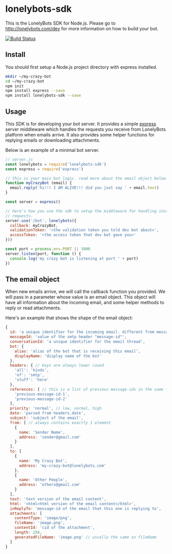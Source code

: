 # lonelybots-sdk
This is the LonelyBots SDK for Node.js. Please go to
http://lonelybots.com/dev for more information on how to build your bot.

[![Build Status](https://travis-ci.org/lonelybots/lonelybots-sdk-node.svg?branch=master)](https://travis-ci.org/lonelybots/lonelybots-sdk-node)

## Install
You should first setup a Node.js project directory with express installed.
```bash
mkdir ~/my-crazy-bot
cd ~/my-crazy-bot
npm init
npm install express --save
npm install lonelybots-sdk --save
```

## Usage
This SDK is for developing your bot server. It provides a simple
[express](http://expressjs.com/) server middleware which handles the requests
you receive from LonelyBots platform when emails arrive. It also provides some
helper functions for replying emails or downloading attachments.

Below is an example of a minimal bot server.
```javascript
// server.js
const lonelybots = require('lonelybots-sdk')
const express = require('express')

// this is your main bot logic. read more about the email object below.
function myCrazyBot (email) {
  email.reply('hi!!! I AM ALIVE!!! did you just say ' + email.text)
}

const server = express()

// here's how you use the sdk to setup the middleware for handling incoming
// requests.
server.use('/bot', lonelybots({
  callback: myCrazyBot,
  validationToken: '<the validation token you told dev bot about>',
  accessToken: '<the access token that dev bot gave you>'
}))

const port = process.env.PORT || 3000
server.listen(port, function () {
  console.log('my crazy bot is listening at port ' + port)
})
```

## The email object
When new emails arrive, we will call the callback function you provided. We
will pass in a parameter whose value is an email object. This object will have
all information about the incoming email, and some helper methods to reply or
read attachments.

Here's an example that shows the shape of the email object:
```javascript
{
  id: 'a unique identifier for the incoming email. different from messageId',
  messageId: 'value of the smtp header "message-id"',
  conversationId: 'a unique identifier for the email thread',
  bot: {
    alias: 'alias of the bot that is receiving this email',
    displayName: 'display name of the bot'
  },
  headers: { // keys are always lower cased
    'all': 'kinds',
    'of': 'smtp',
    'stuff': 'here'
  },
  references: [ // this is a list of previous message-ids in the same thread
    'previous-message-id-1',
    'previous-message-id-2'
  ],
  priority: 'normal', // low, normal, high
  date: 'parsed from headers.date',
  subject: 'subject of the email',
  from: [ // always contains exactly 1 element
    {
      name: 'Sender Name',
      address: 'sender@gmail.com'
    }
  ],
  to: [
    {
      name: 'My Crazy Bot',
      address: 'my-crazy-bot@lonelybots.com'
    },
    {
      name: 'Other People',
      address: 'others@gmail.com'
    }
  ],
  text: 'text version of the email content',
  html: '<html>html version of the email content</html>',
  inReplyTo: 'message-id of the email that this one is replying to',
  attachments: [
    contentType: 'image/png',
    fileName: 'image.png',
    contentId: 'cid of the attachment',
    length: 256,
    generatedFileName: 'image.png' // usually the same as fileName
  ]
}
```
